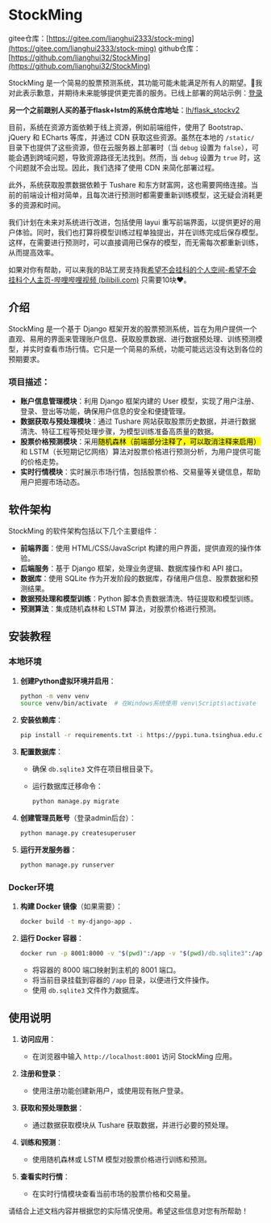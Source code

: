# StockMing

gitee仓库：[https://gitee.com/lianghui2333/stock-ming](https://gitee.com/lianghui2333/stock-ming)
github仓库：[https://github.com/lianghui32/StockMing](https://github.com/lianghui32/StockMing)

StockMing 是一个简易的股票预测系统，其功能可能未能满足所有人的期望。🙏我对此表示歉意，并期待未来能够提供更完善的服务。已线上部署的网站示例：[登录](http://175.178.120.28:8001/login/) 



**另一个之前跟别人买的基于flask+lstm的系统仓库地址**：[lh/flask_stockv2](https://gitee.com/lianghui2333/flask_stockv2)



目前，系统在资源方面依赖于线上资源，例如前端组件，使用了 Bootstrap、jQuery 和 ECharts 等库，并通过 CDN 获取这些资源。虽然在本地的 `/static/` 目录下也提供了这些资源，但在云服务器上部署时（当 `debug` 设置为 `false`），可能会遇到跨域问题，导致资源路径无法找到。然而，当 `debug` 设置为 `true` 时，这个问题就不会出现。因此，我们选择了使用 CDN 来简化部署过程。

此外，系统获取股票数据依赖于 Tushare 和东方财富网，这也需要网络连接。当前的前端设计相对简单，且每次进行预测时都需要重新训练模型，这无疑会消耗更多的资源和时间。

我们计划在未来对系统进行改进，包括使用 layui 重写前端界面，以提供更好的用户体验。同时，我们也打算将模型训练过程单独提出，并在训练完成后保存模型。这样，在需要进行预测时，可以直接调用已保存的模型，而无需每次都重新训练，从而提高效率。

如果对你有帮助，可以来我的B站工房支持我[希望不会挂科的个人空间-希望不会挂科个人主页-哔哩哔哩视频 (bilibili.com)](https://space.bilibili.com/28607239) 只需要10块❤️。

## 介绍

StockMing 是一个基于 Django 框架开发的股票预测系统，旨在为用户提供一个直观、易用的界面来管理账户信息、获取股票数据、进行数据预处理、训练预测模型，并实时查看市场行情。它只是一个简易的系统，功能可能远远没有达到各位的预期要求。

### 项目描述：

- **账户信息管理模块**：利用 Django 框架内建的 User 模型，实现了用户注册、登录、登出等功能，确保用户信息的安全和便捷管理。
- **数据获取与预处理模块**：通过 Tushare 网站获取股票历史数据，并进行数据清洗、特征工程等预处理步骤，为模型训练准备高质量的数据。
- **股票价格预测模块**：采用<mark>随机森林（前端部分注释了，可以取消注释来启用）</mark>和 LSTM（长短期记忆网络）算法对股票价格进行预测分析，为用户提供可能的价格走势。
- **实时行情模块**：实时展示市场行情，包括股票价格、交易量等关键信息，帮助用户把握市场动态。

## 软件架构

StockMing 的软件架构包括以下几个主要组件：

- **前端界面**：使用 HTML/CSS/JavaScript 构建的用户界面，提供直观的操作体验。
- **后端服务**：基于 Django 框架，处理业务逻辑、数据库操作和 API 接口。
- **数据库**：使用 SQLite 作为开发阶段的数据库，存储用户信息、股票数据和预测结果。
- **数据预处理和模型训练**：Python 脚本负责数据清洗、特征提取和模型训练。
- **预测算法**：集成随机森林和 LSTM 算法，对股票价格进行预测。

## 安装教程

### 本地环境

1. **创建Python虚拟环境并启用**：
   
   ```bash
   python -m venv venv
   source venv/bin/activate  # 在Windows系统使用 venv\Scripts\activate
   ```

2. **安装依赖库**：
   
   ```bash
   pip install -r requirements.txt -i https://pypi.tuna.tsinghua.edu.cn/simple # 如果下载慢的话可以使用国内镜像源
   ```

3. **配置数据库**：
   
   - 确保 `db.sqlite3` 文件在项目根目录下。
   
   - 运行数据库迁移命令：
     
     ```bash
     python manage.py migrate
     ```

4. **创建管理员账号**（登录admin后台）：
   
   ```bash
   python manage.py createsuperuser
   ```

5. **运行开发服务器**：
   
   ```bash
   python manage.py runserver
   ```

### Docker环境

1. **构建 Docker 镜像**（如果需要）：
   
   ```bash
   docker build -t my-django-app .
   ```

2. **运行 Docker 容器**：
   
   ```bash
   docker run -p 8001:8000 -v "$(pwd)":/app -v "$(pwd)/db.sqlite3":/app/db.sqlite3 --name stock_system my-django-app
   ```
   
   - 将容器的 8000 端口映射到主机的 8001 端口。
   - 将当前目录挂载到容器的 `/app` 目录，以便进行文件操作。
   - 使用 `db.sqlite3` 文件作为数据库。

## 使用说明

1. **访问应用**：
   
   - 在浏览器中输入 `http://localhost:8001` 访问 StockMing 应用。

2. **注册和登录**：
   
   - 使用注册功能创建新用户，或使用现有账户登录。

3. **获取和预处理数据**：
   
   - 通过数据获取模块从 Tushare 获取数据，并进行必要的预处理。

4. **训练和预测**：
   
   - 使用随机森林或 LSTM 模型对股票价格进行训练和预测。

5. **查看实时行情**：
   
   - 在实时行情模块查看当前市场的股票价格和交易量。

请结合上述文档内容并根据您的实际情况使用。希望这些信息对您有所帮助！
